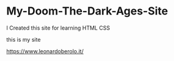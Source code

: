 # My-Doom-The-Dark-Ages-Site
I Created this site for learning HTML CSS 

this is my site

https://www.leonardoberolo.it/
